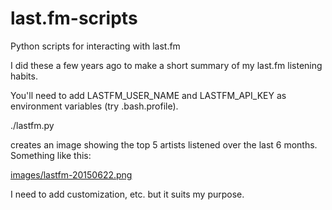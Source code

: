 # last.fm-scripts
Python scripts for interacting with last.fm

I did these a few years ago to make a short summary of my last.fm listening habits. 

You'll need to add LASTFM_USER_NAME and LASTFM_API_KEY as environment variables (try .bash.profile).

./lastfm.py

creates an image showing the top 5 artists listened over the last 6 months. Something like this:

[images/lastfm-20150622.png](Image)

I need to add customization, etc. but it suits my purpose.


